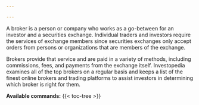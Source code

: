 ```yaml
---

---
```


A broker is a person or company who works as a go-between for an investor and a
securities exchange. Individual traders and investors require the services of
exchange members since securities exchanges only accept orders from persons or
organizations that are members of the exchange.

Brokers provide that service and are paid in a variety of methods, including
commissions, fees, and payments from the exchange itself. Investopedia examines
all of the top brokers on a regular basis and keeps a list of the finest online
brokers and trading platforms to assist investors in determining which broker is
right for them.

**Available commands:** {{< toc-tree >}}
